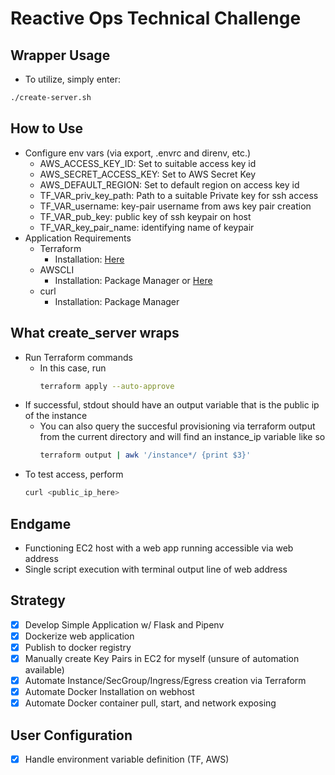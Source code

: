 # Reactive Ops Technical Challenge

## Wrapper Usage
- To utilize, simply enter:
```bash
./create-server.sh
```

## How to Use
- Configure env vars (via export, .envrc and direnv, etc.)
  - AWS_ACCESS_KEY_ID: Set to suitable access key id
  - AWS_SECRET_ACCESS_KEY: Set to AWS Secret Key
  - AWS_DEFAULT_REGION: Set to default region on access key id
  - TF_VAR_priv_key_path: Path to a suitable Private key for ssh access
  - TF_VAR_username: key-pair username from aws key pair creation
  - TF_VAR_pub_key: public key of ssh keypair on host
  - TF_VAR_key_pair_name: identifying name of keypair
- Application Requirements
  - Terraform
    - Installation: [Here](https://learn.hashicorp.com/terraform/getting-started/install.html)
  - AWSCLI
    - Installation: Package Manager or [Here](https://docs.aws.amazon.com/cli/latest/userguide/cli-chap-install.html)
  - curl
    - Installation: Package Manager

## What create_server wraps
- Run Terraform commands
  - In this case, run
    ```bash
    terraform apply --auto-approve
    ```
- If successful, stdout should have an output variable that is the public ip of
  the instance
  - You can also query the succesful provisioning via terraform output from the 
    current directory and will find an instance_ip variable like so
    ```bash
    terraform output | awk '/instance*/ {print $3}'
    ```
- To test access, perform
  ```bash
  curl <public_ip_here>
  ```

## Endgame
- Functioning EC2 host with a web app running accessible via web address
- Single script execution with terminal output line of web address

## Strategy
- [x] Develop Simple Application w/ Flask and Pipenv
- [x] Dockerize web application
- [x] Publish to docker registry
- [x] Manually create Key Pairs in EC2 for myself (unsure of automation
  available)
- [x] Automate Instance/SecGroup/Ingress/Egress creation via Terraform
- [x] Automate Docker Installation on webhost
- [x] Automate Docker container pull, start, and network exposing

## User Configuration
- [x] Handle environment variable definition (TF, AWS)
